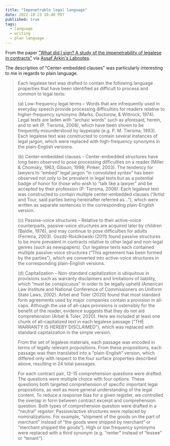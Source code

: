 ```yaml
---
title: "Impenetrable legal language"
date: 2022-10-23 10:40 PDT
published: true
tags:
  - language
  - writing
  - plan language
---
```


From the paper ["What did I sign? A study of the impenetrability of legalese in contracts"](https://mollicaf.github.io/publication/martinez-2021-what/) via [Assaf Arkin's Labnotes](https://labnotes.org/weekend-reading-any-desk-is-a-standing-desk-if-youre-short-enough/).

The description of "Center-embedded clauses" was particularly interesting to me in regards to plain language.

<blockquote markdown="1">

Each legalese text was drafted to contain the following language properties that have been identified as difficult to process and common to legal texts:

(a) Low-frequency legal terms – Words that are infrequently used in everyday speech provide processing difficulties for readers relative to higher-frequency synonyms (Marks, Doctorow, & Wittrock, 1974). Legal texts are laden with “archaic words” such as aforesaid, herein, and to wit (P. Tiersma, 2008), which have been shown to be frequently misunderstood by laypeople (e.g. P. M. Tiersma, 1993). Each legalese text was constructed to contain several instances of legal jargon, which were replaced with high-frequency synonyms in the plain-English versions.

(b) Center-embedded clauses – Center-embedded structures have long been observed to pose processing difficulties on a reader (Miller & Chomsky, 1963; Gibson, 1998; Pinker, 2003). The tendency for lawyers to “embed” legal jargon “in convoluted syntax” has been observed not only to be prevalent in legal texts but as a potential badge of honor for those who wish to “talk like a lawyer” and be accepted by their profession (P. Tiersma, 2008). Each legalese text was constructed to contain multiple center-embedded clauses (“Artist and Tour, said parties being hereinafter referred as...”), which were written as separate sentences in the corresponding plain-English version.

(c) Passive-voice structures – Relative to their active-voice counterparts, passive-voice structures are acquired later by children (Baldie, 1976), and may continue to pose difficulties for adults (Ferreira, 2003). Gozdz-Roszkowski (2011) found passive structures to be more prevalent in contracts relative to other legal and non-legal genres (such as newspapers). Our legalese texts each contained multiple passive-voice structures (“This agreement has been formed by the parties”), which we converted into active-voice structures in the corresponding plain-English versions.

(d) Capitalization – Non-standard capitalization is ubiquitous in provisions such as warranty disclaimers and limitations of liability, which “must be conspicuous” in order to be legally upheld (American Law Institute and National Conference of Commissioners on Uniform State Laws, 2002). Arbel and Toler (2020) found that most standard form agreements used by major companies contain a provision in all-caps. Although the use of all-caps provisions is ostensibly for the benefit of the reader, evidence suggests that they do not aid comprehension (Arbel & Toler, 2020). Here we included at least one chunk of all-capitalized text in each legalese passage (“THE WARRANTY IS HEREBY DISCLAIMED”), which was replaced with standard capitalization in the simple version.

From the set of legalese materials, each passage was encoded in terms of legally relevant propositions. From these propositions, each passage was then translated into a “plain-English” version, which differed only with respect to the four surface properties described above, resulting in 24 total passages.

For each contract pair, 12-15 comprehension questions were drafted. The questions were multiple choice with four options. These questions both targeted comprehension of specific important legal propositions, as well as more general understanding of the legal content. To reduce a response bias for a given register, we controlled the overlap in form between contract excerpt and comprehension question. Both types of comprehension question were drafted in a “neutral” register. Passive/active structures were replaced by nominalizations. For example, “shipment of the goods on the part of merchant” instead of “the goods were shipped by merchant” or “merchant shipped the goods”). High or low frequency synonyms were replaced with a third synonym (e.g. “renter” instead of “lessee” or “tenant”).

</blockquote>

